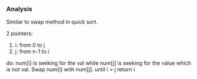 ### Analysis

Similar to swap method in quick sort.

2 pointers: 
1. i: from 0 to j
2. j: from n-1 to i

do:
num[i] is seeking for the val while num[j] is seeking for the value which is not val.
Swap num[i] with num[j].
until i > j
return i
